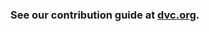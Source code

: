 ### See our contribution guide at [dvc.org](https://dvc.org/doc/user-guide/contributing#contributing).
